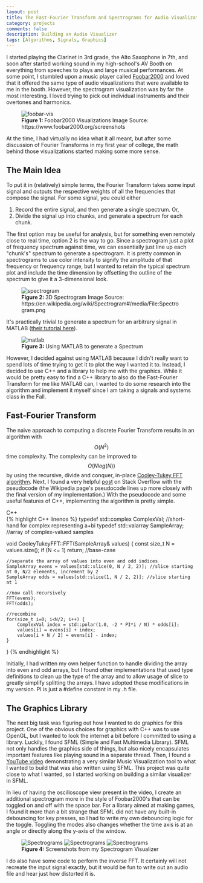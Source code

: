 ```yaml
---
layout: post
title: The Fast-Fourier Transform and Spectrograms for Audio Visualization
category: projects
comments: false
description: Building an Audio Visualizer
tags: [Algorithms, Signals, Graphics]
---
```


I started playing the Clarinet in 3rd grade, the Alto Saxophone in 7th, and soon after started working sound in my high-school's AV Booth on everything from speeches to plays and large musical performances. At some point, I stumbled upon a music player called [Foobar2000](https://www.foobar2000.org/) and loved that it offered the same type of audio visualizations that were available to me in the booth. However, the spectrogram visualization was by far the most interesting. I loved trying to pick out individual instruments and their overtones and harmonics.

<figure>
<img alt="foobar-vis" src="/resources/images/Spectrogram/foobar-vis.jpg"/>
<figcaption>
<strong>Figure 1: </strong> Foobar2000 Visualizations
Image Source: https://www.foobar2000.org/screenshots
</figcaption>
</figure>


At the time, I had virtually no idea what it all meant, but after some discussion of Fourier Transforms in my first year of college, the math behind those visualizations started making some more sense.

## The Main Idea

To put it in (relatively) simple terms, the Fourier Transform takes some input signal and outputs the respective weights of all the frequencies that compose the signal. For some signal, you could either
1. Record the entire signal, and then generate a single spectrum. Or,
2. Divide the signal up into chunks, and generate a spectrum for each chunk.

The first option may be useful for analysis, but for something even remotely close to real time, option 2 is the way to go. Since a spectrogram just a plot of frequency spectrum against time, we can essentially just line up each "chunk's" spectrum to generate a spectrogram. It is pretty common in spectrograms to use color intensity to signify the amplitude of that frequency or frequency range, but I wanted to retain the typical spectrum plot and include the time dimension by offsetting the outline of the spectrum to give it a 3-dimensional look.

<figure>
<img alt="spectrogram" src="/resources/images/Spectrogram/Spectrogram.png"/>
<figcaption>
<strong>Figure 2: </strong> 3D Spectrogram
Image Source: https://en.wikipedia.org/wiki/Spectrogram#/media/File:Spectrogram.png
</figcaption>
</figure>

It's practically trivial to generate a spectrum for an arbitrary signal in MATLAB ([their tutorial here](https://www.mathworks.com/help/matlab/examples/fft-for-spectral-analysis.html)).

<figure>
<img alt="matlab" src="/resources/images/Spectrogram/spectrum.jpg"/>
<figcaption>
<strong>Figure 3: </strong> Using MATLAB to generate a Spectrum
</figcaption>
</figure>

However, I decided against using MATLAB because I didn't really want to spend lots of time trying to get it to plot the way I wanted it to. Instead, I decided to use C++ and a library to help me with the graphics. While it would be pretty easy to find a C++ library to also do the Fast-Fourier Transform for me like MATLAB can, I wanted to do some research into the algorithm and implement it myself since I am taking a signals and systems class in the Fall.

## Fast-Fourier Transform
The naive approach to computing a discrete Fourier Transform results in an algorithm with $$O(N^2)$$ time complexity. The complexity can be improved to $$O(N log(N))$$ by using the recursive, divide and conquer, in-place [Cooley-Tukey FFT algorithm](https://en.wikipedia.org/wiki/Cooley–Tukey_FFT_algorithm). Next, I found a very helpful [post](https://stackoverflow.com/questions/28009590/understanding-the-radix-2-fft-recursive-algorithm) on Stack Overflow with the pseudocode (the Wikipedia page's pseudocode lines up more closely with the final version of my implementation.) With the pseudocode and some useful features of C++, implementing the algorithm is pretty simple.

<div class="env-header">C++</div>
{% highlight C++ linenos %}
typedef std::complex<double> ComplexVal; //short-hand for complex<double> representing a+bi
typedef std::valarray<ComplexVal> SampleArray; //array of complex-valued samples

void CooleyTukeyFFT::FFT(SampleArray& values) {
	const size_t N = values.size();
	if (N <= 1) return; //base-case

	//separate the array of values into even and odd indices
	SampleArray evens = values[std::slice(0, N / 2, 2)]; //slice starting at 0, N/2 elements, increment by 2
	SampleArray odds = values[std::slice(1, N / 2, 2)]; //slice starting at 1

	//now call recursively
	FFT(evens);
	FFT(odds);

	//recombine
	for(size_t i=0; i<N/2; i++) {
		ComplexVal index = std::polar(1.0, -2 * PI*i / N) * odds[i];
		values[i] = evens[i] + index;
		values[i + N / 2] = evens[i] - index;
	}
}
{% endhighlight %}

Initially, I had written my own helper function to handle dividing the array into even and odd arrays, but I found other implementations that used type definitions to clean up the type of the array and to allow usage of slice to greatly simplify splitting the arrays. I have adopted these modifications in my version. PI is just a #define constant in my .h file.

## The Graphics Library

The next big task was figuring out how I wanted to do graphics for this project. One of the obvious choices for graphics with C++ was to use OpenGL, but I wanted to look the internet a bit before I committed to using a library. Luckily, I found SFML (Simple and Fast Multimedia Library). SFML not only handles the graphics side of things, but also nicely encapsulates important features like playing sound in a separate thread. Then, I found a [YouTube video](https://www.youtube.com/watch?v=LqUuMqfW1PE) demonstrating a very similar Music Visualization tool to what I wanted to build that was also written using SFML. This project was quite close to what I wanted, so I started working on building a similar visualizer in SFML.

In lieu of having the oscilloscope view present in the video, I create an additional spectrogram more in the style of Foobar2000's that can be toggled on and off with the space bar. For a library aimed at making games, I found it more than a bit strange that SFML did not have any built-in debouncing for key presses, so I had to write my own debouncing logic for the toggle. Toggling the modes also changes whether the time axis is at an angle or directly along the y-axis of the window.

<figure>
<img alt="Spectrograms" src="/resources/images/Spectrogram/screenshot-1.png"/>
<img alt="Spectrograms" src="/resources/images/Spectrogram/screenshot-2.png"/>
<img alt="Spectrograms" src="/resources/images/Spectrogram/screenshot-3.png"/>
<figcaption>
<strong>Figure 4: </strong> Screenshots from my Spectrogram Visualizer
</figcaption>
</figure>

I do also have some code to perform the inverse FFT. It certainly will not recreate the input signal exactly, but it would be fun to write out an audio file and hear just how distorted it is.
